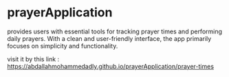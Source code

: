 # prayerApplication


provides users with essential tools for tracking prayer times and performing daily prayers.
With a clean and user-friendly interface, the app primarily focuses on simplicity and functionality.


visit it by this link : https://abdallahmohammedadly.github.io/prayerApplication/prayer-times 
